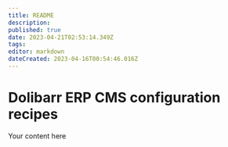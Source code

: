 ```yaml
---
title: README
description: 
published: true
date: 2023-04-21T02:53:14.349Z
tags: 
editor: markdown
dateCreated: 2023-04-16T00:54:46.016Z
---
```


# Dolibarr ERP CMS configuration recipes
Your content here
